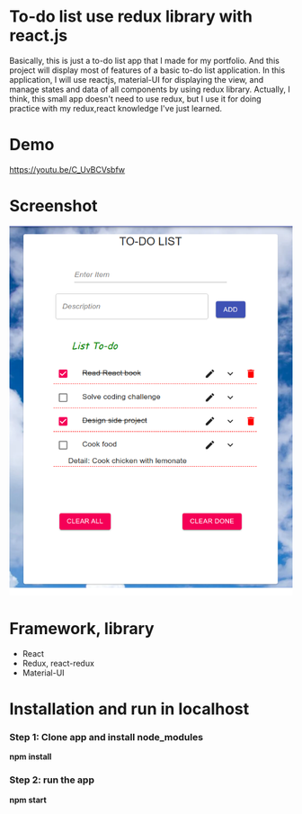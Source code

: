 # To-do list use redux library with react.js
Basically, this is just a to-do list app that I made for my portfolio. And this project will display most of features of a basic to-do list application. In this application, I will use reactjs, material-UI for displaying the view, and manage states and data of all components by using redux library. 
Actually, I think, this small app doesn't need to use redux, but I use it for doing practice with my redux,react knowledge I've just learned.

# Demo

https://youtu.be/C_UvBCVsbfw

# Screenshot

![](https://github.com/nhat8002nguyen/todolist-redux/blob/main/screenshots/Screenshot%20from%202021-03-09%2018-26-30.png "Main app screen")

# Framework, library

- React
- Redux, react-redux
- Material-UI 

# Installation and run in localhost

### Step 1: Clone app and install node_modules

**npm install**

### Step 2: run the app

**npm start**
